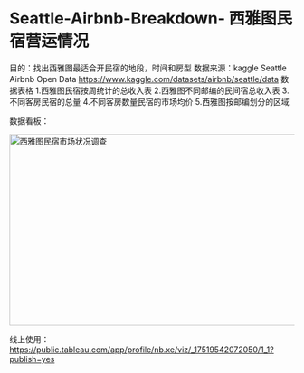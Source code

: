 # Seattle-Airbnb-Breakdown-  西雅图民宿营运情况

目的：找出西雅图最适合开民宿的地段，时间和房型
数据来源：kaggle Seattle Airbnb Open Data  https://www.kaggle.com/datasets/airbnb/seattle/data
数据表格
1.西雅图民宿按周统计的总收入表
2.西雅图不同邮编的民间宿总收入表
3.不同客房民宿的总量 
4.不同客房数量民宿的市场均价
5.西雅图按邮编划分的区域

数据看板：

<img width="644" height="339" alt="西雅图民宿市场状况调查" src="https://github.com/user-attachments/assets/67d2f58f-e794-4dd5-85f2-1ea46fc7a66a" />

线上使用：https://public.tableau.com/app/profile/nb.xe/viz/_17519542072050/1_1?publish=yes
